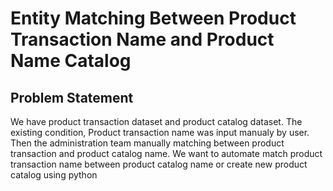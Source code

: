# Entity Matching Between Product Transaction Name and Product Name Catalog

## Problem Statement

We have product transaction dataset and product catalog dataset. The existing condition, Product transaction name was input manualy by user. Then the administration team manually matching between product transaction and product catalog name. We want to automate match product transaction name between product catalog name or create new product catalog using python
